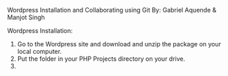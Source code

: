 Wordpress Installation and Collaborating using Git
By: Gabriel Aquende & Manjot Singh

Wordpress Installation:
1. Go to the Wordpress site and download and unzip the package on your local computer.
2. Put the folder in your PHP Projects directory on your drive.
3. 

